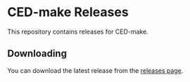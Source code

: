 # CED-make Releases

This repository contains releases for CED-make.

## Downloading

You can download the latest release from the [releases page](releases).
